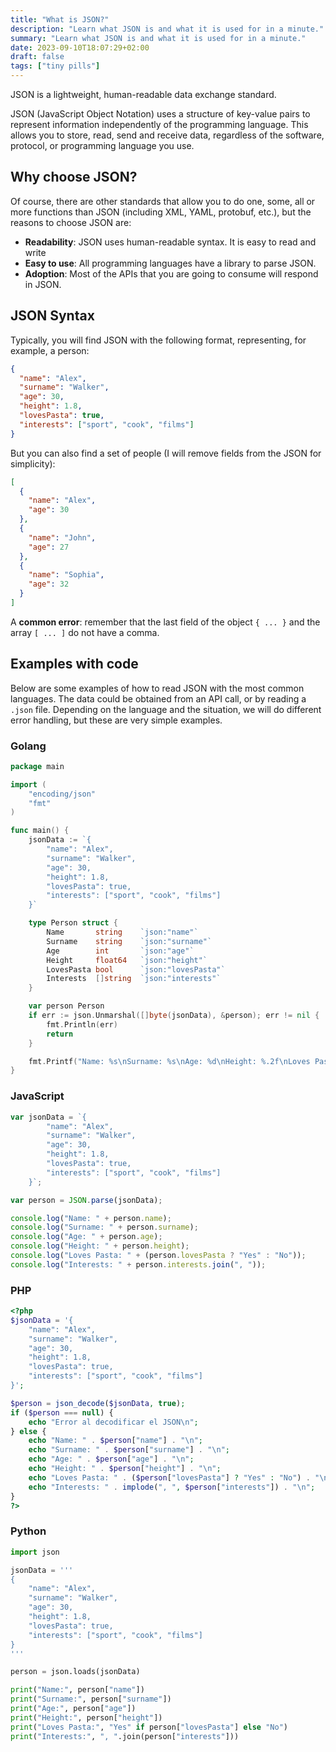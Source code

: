 ```yaml
---
title: "What is JSON?"
description: "Learn what JSON is and what it is used for in a minute."
summary: "Learn what JSON is and what it is used for in a minute."
date: 2023-09-10T18:07:29+02:00
draft: false
tags: ["tiny pills"]
---
```


JSON is a lightweight, human-readable data exchange standard.

JSON (JavaScript Object Notation) uses a structure of key-value pairs to represent information independently of the programming language. This allows you to store, read, send and receive data, regardless of the software, protocol, or programming language you use.

## Why choose JSON?

Of course, there are other standards that allow you to do one, some, all or more functions than JSON (including XML, YAML, protobuf, etc.), but the reasons to choose JSON are:

- **Readability**: JSON uses human-readable syntax. It is easy to read and write
- **Easy to use**: All programming languages have a library to parse JSON.
- **Adoption**: Most of the APIs that you are going to consume will respond in JSON.

## JSON Syntax

Typically, you will find JSON with the following format, representing, for example, a person:

```json
{
  "name": "Alex",
  "surname": "Walker",
  "age": 30,
  "height": 1.8,
  "lovesPasta": true,
  "interests": ["sport", "cook", "films"]
}
```

But you can also find a set of people (I will remove fields from the JSON for simplicity):

```json
[
  {
    "name": "Alex",
    "age": 30
  },
  {
    "name": "John",
    "age": 27
  },
  {
    "name": "Sophia",
    "age": 32
  }
]
```

A **common error**: remember that the last field of the object `{ ... }` and the array `[ ... ]` do not have a comma.

## Examples with code

Below are some examples of how to read JSON with the most common languages. The data could be obtained from an API call, or by reading a `.json` file. Depending on the language and the situation, we will do different error handling, but these are very simple examples.

### Golang

```go
package main

import (
    "encoding/json"
    "fmt"
)

func main() {
    jsonData := `{
        "name": "Alex",
        "surname": "Walker",
        "age": 30,
        "height": 1.8,
        "lovesPasta": true,
        "interests": ["sport", "cook", "films"]
    }`

    type Person struct {
        Name       string    `json:"name"`
        Surname    string    `json:"surname"`
        Age        int       `json:"age"`
        Height     float64   `json:"height"`
        LovesPasta bool      `json:"lovesPasta"`
        Interests  []string  `json:"interests"`
    }

    var person Person
    if err := json.Unmarshal([]byte(jsonData), &person); err != nil {
        fmt.Println(err)
        return
    }

    fmt.Printf("Name: %s\nSurname: %s\nAge: %d\nHeight: %.2f\nLoves Pasta: %v\nInterests: %v\n", person.Name, person.Surname, person.Age, person.Height, person.LovesPasta, person.Interests)
}
```

### JavaScript

```javascript
var jsonData = `{
        "name": "Alex",
        "surname": "Walker",
        "age": 30,
        "height": 1.8,
        "lovesPasta": true,
        "interests": ["sport", "cook", "films"]
    }`;

var person = JSON.parse(jsonData);

console.log("Name: " + person.name);
console.log("Surname: " + person.surname);
console.log("Age: " + person.age);
console.log("Height: " + person.height);
console.log("Loves Pasta: " + (person.lovesPasta ? "Yes" : "No"));
console.log("Interests: " + person.interests.join(", "));
```

### PHP

```php
<?php
$jsonData = '{
    "name": "Alex",
    "surname": "Walker",
    "age": 30,
    "height": 1.8,
    "lovesPasta": true,
    "interests": ["sport", "cook", "films"]
}';

$person = json_decode($jsonData, true);
if ($person === null) {
    echo "Error al decodificar el JSON\n";
} else {
    echo "Name: " . $person["name"] . "\n";
    echo "Surname: " . $person["surname"] . "\n";
    echo "Age: " . $person["age"] . "\n";
    echo "Height: " . $person["height"] . "\n";
    echo "Loves Pasta: " . ($person["lovesPasta"] ? "Yes" : "No") . "\n";
    echo "Interests: " . implode(", ", $person["interests"]) . "\n";
}
?>
```

### Python

```python
import json

jsonData = '''
{
    "name": "Alex",
    "surname": "Walker",
    "age": 30,
    "height": 1.8,
    "lovesPasta": true,
    "interests": ["sport", "cook", "films"]
}
'''

person = json.loads(jsonData)

print("Name:", person["name"])
print("Surname:", person["surname"])
print("Age:", person["age"])
print("Height:", person["height"])
print("Loves Pasta:", "Yes" if person["lovesPasta"] else "No")
print("Interests:", ", ".join(person["interests"]))
```
